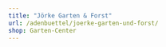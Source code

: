 ```yaml
---
title: "Jörke Garten & Forst"
url: /adenbuettel/joerke-garten-und-forst/
shop: Garten-Center
---
```

